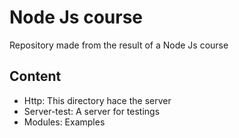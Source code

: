 # Node Js course
Repository made from the result of a Node Js course

## Content
* Http: This directory hace the server
* Server-test: A server for testings
* Modules: Examples
